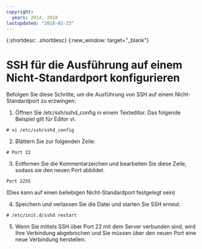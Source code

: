 ```yaml
---
copyright:
  years: 2014, 2018
lastupdated: "2018-02-23"
---
```


{:shortdesc: .shortdesc}
{:new_window: target="_blank"}

# SSH für die Ausführung auf einem Nicht-Standardport konfigurieren

Befolgen Sie diese Schritte, um die Ausführung von SSH auf einem Nicht-Standardport zu erzwingen:

1. Öffnen Sie /etc/ssh/sshd_config in einem Texteditor. Das folgende Beispiel gilt für Editor vi.
```
# vi /etc/ssh/sshd_config
```
 
2. Blättern Sie zur folgenden Zeile:
```
# Port 22
```
 
3. Entfernen Sie die Kommentarzeichen und bearbeiten Sie diese Zeile, sodass sie den neuen Port abbildet.
```
Port 2255
``` 
(Dies kann auf einen beliebigen Nicht-Standardport festgelegt sein)
 
4. Speichern und verlassen Sie die Datei und starten Sie SSH erneut.
```
# /etc/init.d/sshd restart
```

5. Wenn Sie mittels SSH über Port 22 mit dem Server verbunden sind, wird Ihre Verbindung abgebrochen und Sie müssen über den neuen Port eine neue Verbindung herstellen.
